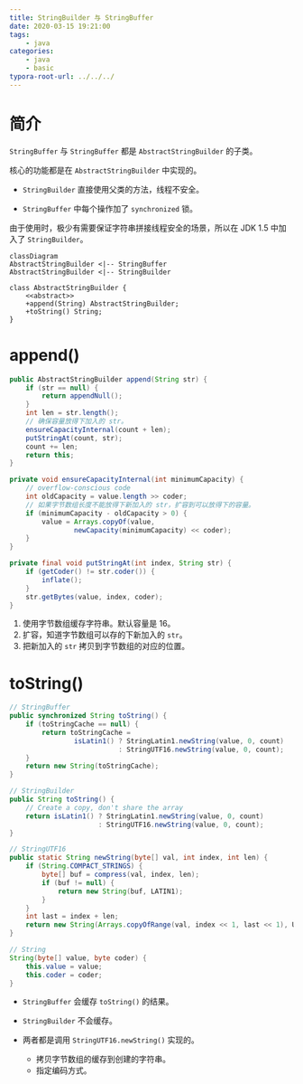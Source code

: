 ```yaml
---
title: StringBuilder 与 StringBuffer
date: 2020-03-15 19:21:00
tags:
	- java
categories:
	- java
	- basic
typora-root-url: ../../../
---
```


# 简介

`StringBuffer` 与 `StringBuffer` 都是 `AbstractStringBuilder` 的子类。

核心的功能都是在 `AbstractStringBuilder` 中实现的。

- `StringBuilder` 直接使用父类的方法，线程不安全。

- `StringBuffer` 中每个操作加了 `synchronized` 锁。

由于使用时，极少有需要保证字符串拼接线程安全的场景，所以在 JDK 1.5 中加入了 `StringBuilder`。

```mermaid
classDiagram
AbstractStringBuilder <|-- StringBuffer
AbstractStringBuilder <|-- StringBuilder

class AbstractStringBuilder {
	<<abstract>>
	+append(String) AbstractStringBuilder;
	+toString() String;
}

```

# append()

```java
public AbstractStringBuilder append(String str) {
    if (str == null) {
        return appendNull();
    }
    int len = str.length();
  	// 确保容量放得下加入的 str。
    ensureCapacityInternal(count + len);
    putStringAt(count, str);
    count += len;
    return this;
}

private void ensureCapacityInternal(int minimumCapacity) {
    // overflow-conscious code
    int oldCapacity = value.length >> coder;
  	// 如果字节数组长度不能放得下新加入的 str，扩容到可以放得下的容量。
    if (minimumCapacity - oldCapacity > 0) {
        value = Arrays.copyOf(value,
                newCapacity(minimumCapacity) << coder);
    }
}

private final void putStringAt(int index, String str) {
    if (getCoder() != str.coder()) {
        inflate();
    }
    str.getBytes(value, index, coder);
}
```

1. 使用字节数组缓存字符串。默认容量是 16。
2. 扩容，知道字节数组可以存的下新加入的 `str`。
3. 把新加入的 `str` 拷贝到字节数组的对应的位置。

# toString()

```java
// StringBuffer
public synchronized String toString() {
    if (toStringCache == null) {
        return toStringCache =
                isLatin1() ? StringLatin1.newString(value, 0, count)
                           : StringUTF16.newString(value, 0, count);
    }
    return new String(toStringCache);
}

// StringBuilder
public String toString() {
    // Create a copy, don't share the array
    return isLatin1() ? StringLatin1.newString(value, 0, count)
                      : StringUTF16.newString(value, 0, count);
}

// StringUTF16
public static String newString(byte[] val, int index, int len) {
    if (String.COMPACT_STRINGS) {
        byte[] buf = compress(val, index, len);
        if (buf != null) {
            return new String(buf, LATIN1);
        }
    }
    int last = index + len;
    return new String(Arrays.copyOfRange(val, index << 1, last << 1), UTF16);
}

// String
String(byte[] value, byte coder) {
    this.value = value;
    this.coder = coder;
}
```

- `StringBuffer` 会缓存 `toString()` 的结果。
- `StringBuilder` 不会缓存。

- 两者都是调用 `StringUTF16.newString()` 实现的。
  - 拷贝字节数组的缓存到创建的字符串。
  - 指定编码方式。

